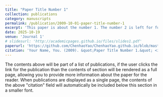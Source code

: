 ```yaml
---
title: "Paper Title Number 1"
collection: publications
category: manuscripts
permalink: /publication/2009-10-01-paper-title-number-1
excerpt: 'This paper is about the number 1. The number 2 is left for future work.'
date: 2025-10-19
venue: 'Journal 1'
# slidesurl: 'http://academicpages.github.io/files/slides1.pdf'
paperurl: 'https://github.com/ChenhaoYao/ChenhaoYao.github.io/blob/master/files/Application_of_LLM_Guided_Reinforcement_Learning_in_Formation.pdf'
citation: 'Your Name, You. (2009). &quot;Paper Title Number 1.&quot; <i>Journal 1</i>. 1(1).'
---
```


The contents above will be part of a list of publications, if the user clicks the link for the publication than the contents of section will be rendered as a full page, allowing you to provide more information about the paper for the reader. When publications are displayed as a single page, the contents of the above "citation" field will automatically be included below this section in a smaller font.
